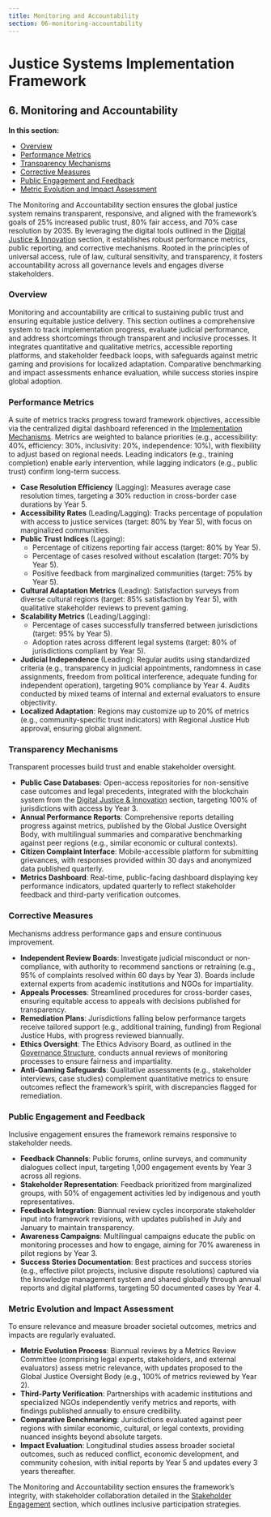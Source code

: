 ```yaml
---
title: Monitoring and Accountability
section: 06-monitoring-accountability
---
```


# Justice Systems Implementation Framework

## <a id="06-monitoring-accountability"></a>6. Monitoring and Accountability

**In this section:**
- [Overview](#overview)
- [Performance Metrics](#performance-metrics)
- [Transparency Mechanisms](#transparency-mechanisms)
- [Corrective Measures](#corrective-measures)
- [Public Engagement and Feedback](#public-engagement-feedback)
- [Metric Evolution and Impact Assessment](#metric-evolution-impact-assessment)

The Monitoring and Accountability section ensures the global justice system remains transparent, responsive, and aligned with the framework’s goals of 25% increased public trust, 80% fair access, and 70% case resolution by 2035. By leveraging the digital tools outlined in the [Digital Justice & Innovation](/frameworks/docs/implementation/justice#05-digital-justice-innovation) section, it establishes robust performance metrics, public reporting, and corrective mechanisms. Rooted in the principles of universal access, rule of law, cultural sensitivity, and transparency, it fosters accountability across all governance levels and engages diverse stakeholders.

### <a id="overview"></a>Overview
Monitoring and accountability are critical to sustaining public trust and ensuring equitable justice delivery. This section outlines a comprehensive system to track implementation progress, evaluate judicial performance, and address shortcomings through transparent and inclusive processes. It integrates quantitative and qualitative metrics, accessible reporting platforms, and stakeholder feedback loops, with safeguards against metric gaming and provisions for localized adaptation. Comparative benchmarking and impact assessments enhance evaluation, while success stories inspire global adoption.

### <a id="performance-metrics"></a>Performance Metrics
A suite of metrics tracks progress toward framework objectives, accessible via the centralized digital dashboard referenced in the [Implementation Mechanisms](/frameworks/docs/implementation/justice#04-implementation-mechanisms). Metrics are weighted to balance priorities (e.g., accessibility: 40%, efficiency: 30%, inclusivity: 20%, independence: 10%), with flexibility to adjust based on regional needs. Leading indicators (e.g., training completion) enable early intervention, while lagging indicators (e.g., public trust) confirm long-term success.

- **Case Resolution Efficiency** (Lagging): Measures average case resolution times, targeting a 30% reduction in cross-border case durations by Year 5.
- **Accessibility Rates** (Leading/Lagging): Tracks percentage of population with access to justice services (target: 80% by Year 5), with focus on marginalized communities.
- **Public Trust Indices** (Lagging):
  - Percentage of citizens reporting fair access (target: 80% by Year 5).
  - Percentage of cases resolved without escalation (target: 70% by Year 5).
  - Positive feedback from marginalized communities (target: 75% by Year 5).
- **Cultural Adaptation Metrics** (Leading): Satisfaction surveys from diverse cultural regions (target: 85% satisfaction by Year 5), with qualitative stakeholder reviews to prevent gaming.
- **Scalability Metrics** (Leading/Lagging):
  - Percentage of cases successfully transferred between jurisdictions (target: 95% by Year 5).
  - Adoption rates across different legal systems (target: 80% of jurisdictions compliant by Year 5).
- **Judicial Independence** (Leading): Regular audits using standardized criteria (e.g., transparency in judicial appointments, randomness in case assignments, freedom from political interference, adequate funding for independent operation), targeting 90% compliance by Year 4. Audits conducted by mixed teams of internal and external evaluators to ensure objectivity.
- **Localized Adaptation**: Regions may customize up to 20% of metrics (e.g., community-specific trust indicators) with Regional Justice Hub approval, ensuring global alignment.

### <a id="transparency-mechanisms"></a>Transparency Mechanisms
Transparent processes build trust and enable stakeholder oversight.

- **Public Case Databases**: Open-access repositories for non-sensitive case outcomes and legal precedents, integrated with the blockchain system from the [Digital Justice & Innovation](/frameworks/docs/implementation/justice#05-digital-justice-innovation) section, targeting 100% of jurisdictions with access by Year 3.
- **Annual Performance Reports**: Comprehensive reports detailing progress against metrics, published by the Global Justice Oversight Body, with multilingual summaries and comparative benchmarking against peer regions (e.g., similar economic or cultural contexts).
- **Citizen Complaint Interface**: Mobile-accessible platform for submitting grievances, with responses provided within 30 days and anonymized data published quarterly.
- **Metrics Dashboard**: Real-time, public-facing dashboard displaying key performance indicators, updated quarterly to reflect stakeholder feedback and third-party verification outcomes.

### <a id="corrective-measures"></a>Corrective Measures
Mechanisms address performance gaps and ensure continuous improvement.

- **Independent Review Boards**: Investigate judicial misconduct or non-compliance, with authority to recommend sanctions or retraining (e.g., 95% of complaints resolved within 60 days by Year 3). Boards include external experts from academic institutions and NGOs for impartiality.
- **Appeals Processes**: Streamlined procedures for cross-border cases, ensuring equitable access to appeals with decisions published for transparency.
- **Remediation Plans**: Jurisdictions falling below performance targets receive tailored support (e.g., additional training, funding) from Regional Justice Hubs, with progress reviewed biannually.
- **Ethics Oversight**: The Ethics Advisory Board, as outlined in the [Governance Structure](/frameworks/docs/implementation/justice#02-governance-structure), conducts annual reviews of monitoring processes to ensure fairness and impartiality.
- **Anti-Gaming Safeguards**: Qualitative assessments (e.g., stakeholder interviews, case studies) complement quantitative metrics to ensure outcomes reflect the framework’s spirit, with discrepancies flagged for remediation.

### <a id="public-engagement-feedback"></a>Public Engagement and Feedback
Inclusive engagement ensures the framework remains responsive to stakeholder needs.

- **Feedback Channels**: Public forums, online surveys, and community dialogues collect input, targeting 1,000 engagement events by Year 3 across all regions.
- **Stakeholder Representation**: Feedback prioritized from marginalized groups, with 50% of engagement activities led by indigenous and youth representatives.
- **Feedback Integration**: Biannual review cycles incorporate stakeholder input into framework revisions, with updates published in July and January to maintain transparency.
- **Awareness Campaigns**: Multilingual campaigns educate the public on monitoring processes and how to engage, aiming for 70% awareness in pilot regions by Year 3.
- **Success Stories Documentation**: Best practices and success stories (e.g., effective pilot projects, inclusive dispute resolutions) captured via the knowledge management system and shared globally through annual reports and digital platforms, targeting 50 documented cases by Year 4.

### <a id="metric-evolution-impact-assessment"></a>Metric Evolution and Impact Assessment
To ensure relevance and measure broader societal outcomes, metrics and impacts are regularly evaluated.

- **Metric Evolution Process**: Biannual reviews by a Metrics Review Committee (comprising legal experts, stakeholders, and external evaluators) assess metric relevance, with updates proposed to the Global Justice Oversight Body (e.g., 100% of metrics reviewed by Year 2).
- **Third-Party Verification**: Partnerships with academic institutions and specialized NGOs independently verify metrics and reports, with findings published annually to ensure credibility.
- **Comparative Benchmarking**: Jurisdictions evaluated against peer regions with similar economic, cultural, or legal contexts, providing nuanced insights beyond absolute targets.
- **Impact Evaluation**: Longitudinal studies assess broader societal outcomes, such as reduced conflict, economic development, and community cohesion, with initial reports by Year 5 and updates every 3 years thereafter.

The Monitoring and Accountability section ensures the framework’s integrity, with stakeholder collaboration detailed in the [Stakeholder Engagement](/frameworks/docs/implementation/justice#07-stakeholder-engagement) section, which outlines inclusive participation strategies.
